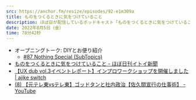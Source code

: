 ```yaml
---
src: https://anchor.fm/resize/episodes/92-e1m309a
title: ものをつくるときに気をつけていること
description: ほぼ日が配信しているポッドキャスト「ものをつくるときに気をつけていること」の桜井政博さんの回を取り上げつつ、モノをつくるときに意識していることなどを話しました。
date: 2022年8月5日（金）
time: 78分42秒
---
```


- オープニングトーク: DIYとお便り紹介
    - [#87 Nothing Special (SubTopics)](https://www.notion.so/87-Nothing-Special-SubTopics-c091c1e52c814807bb351ee580bfaf89)
- [ものをつくるときに気をつけていること - ほぼ日刊イトイ新聞](https://www.1101.com/kiku_hobonichi/mono/index.html)
- [【UX dub vol.3イベントレポート】インプロワークショップを開催しました | ajike switch](https://ajike.co.jp/switch/uxdub_vol3_report/)
- [(8) 【元テレ東vsテレ東】ゴッドタンと社内政治【佐久間宣行の仕事術】 - YouTube](https://www.youtube.com/watch?v=zKSM2OkxIYk)
